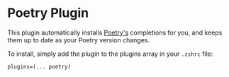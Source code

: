 Poetry Plugin
===

This plugin automatically installs [Poetry's](https://python-poetry.org/) completions for you, and keeps them up to date as your Poetry version changes.

To install, simply add the plugin to the plugins array in your `.zshrc` file:
```
plugins=(... poetry)
```
